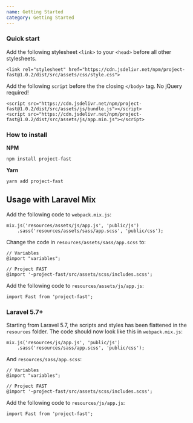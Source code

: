 ```yaml
---
name: Getting Started
category: Getting Started
---
```


### Quick start
Add the following stylesheet `<link>` to your `<head>` before all other stylesheets.
```
<link rel="stylesheet" href="https://cdn.jsdelivr.net/npm/project-fast@1.0.2/dist/src/assets/css/style.css">
```

Add the following `script` before the the closing `</body>` tag. No jQuery required!
```
<script src="https://cdn.jsdelivr.net/npm/project-fast@1.0.2/dist/src/assets/js/bundle.js"></script>
<script src="https://cdn.jsdelivr.net/npm/project-fast@1.0.2/dist/src/assets/js/app.min.js"></script>
```

### How to install
**NPM**
```
npm install project-fast
```
**Yarn**
```
yarn add project-fast
```

## Usage with Laravel Mix
Add the following code to `webpack.mix.js`:
```
mix.js('resources/assets/js/app.js', 'public/js')
    .sass('resources/assets/sass/app.scss', 'public/css');
```

Change the code in `resources/assets/sass/app.scss` to:
```
// Variables
@import "variables";

// Project FAST
@import '~project-fast/src/assets/scss/includes.scss';
```

Add the following code to `resources/assets/js/app.js`:
```
import Fast from 'project-fast';
```

### Laravel 5.7+
Starting from Laravel 5.7, the scripts and styles has been flattened in the `resources` folder.
The code should now look like this in `webpack.mix.js`:
```
mix.js('resources/js/app.js', 'public/js')
    .sass('resources/sass/app.scss', 'public/css');
```

And `resources/sass/app.scss`:
```
// Variables
@import "variables";

// Project FAST
@import '~project-fast/src/assets/scss/includes.scss';
```

Add the following code to `resources/js/app.js`:
```
import Fast from 'project-fast';
```